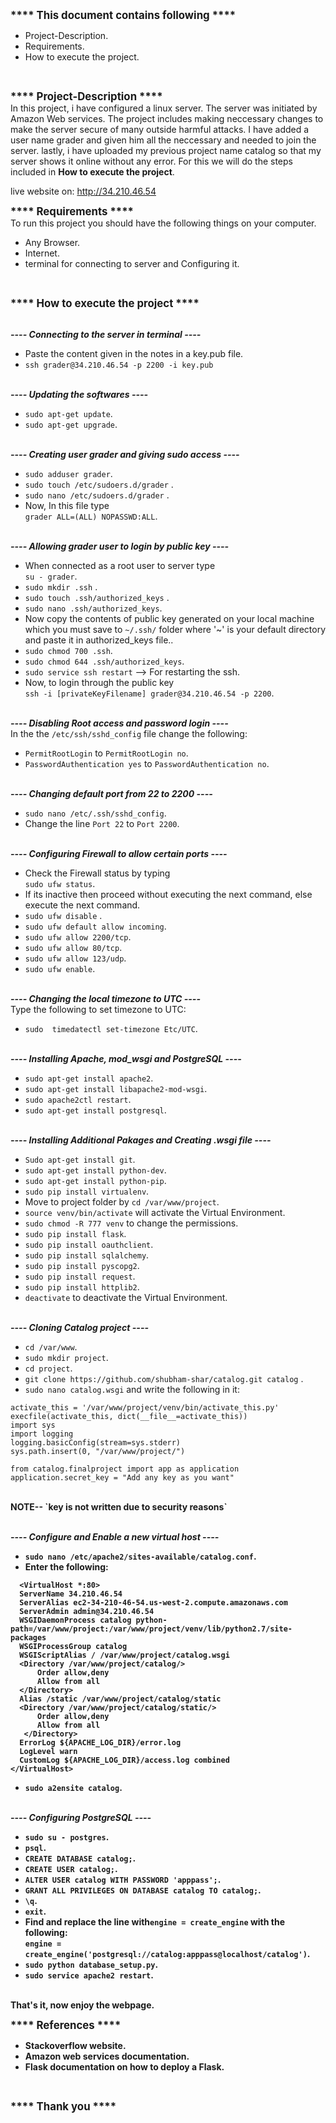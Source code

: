 <b><big>****  This document contains following  ****</big></b><br>

- Project-Description.
- Requirements.
- How to execute the project.
<br>

<b><big>****  Project-Description  ****</big></b><br>
In this project, i have configured a linux server. The server was initiated by Amazon Web services.
The project includes making neccessary changes to make the server secure of many outside harmful attacks.
I have added a user name grader and given him all the neccessary and needed to join the server.
lastly, i have uploaded my previous project name catalog so that my server shows it online without any
error. For this we will do the steps included in <b>How to execute the project</b>.

live website on:  http://34.210.46.54
<br>

<b><big>****  Requirements  ****</big></b><br>
To run this project you should have the following things on your computer.<br>

- Any Browser.
- Internet.
- terminal for connecting to server and Configuring it.
<br>

<b><big>****  How to execute the project  ****</big></b><br>

<br><b><i>----  Connecting to the server in terminal  ----</i></b><br>
- Paste the content given in the notes in a key.pub file.
- `ssh grader@34.210.46.54 -p 2200 -i key.pub`

<br><b><i>----  Updating the softwares  ----</i></b><br>

-  `sudo apt-get update`.
-  `sudo apt-get upgrade`.


<br><b><i>----  Creating user grader and giving sudo access ----</i></b><br>

-  `sudo adduser grader`.
-  `sudo touch /etc/sudoers.d/grader` .
-  `sudo nano /etc/sudoers.d/grader` .
- Now, In this file type <br> `grader ALL=(ALL) NOPASSWD:ALL`.


<br><b><i>----  Allowing grader user to login by public key  ----</i></b><br>

- When connected as a root user to server type <br>`su - grader`.
-  `sudo mkdir .ssh` .
-  `sudo touch .ssh/authorized_keys` .
- `sudo nano .ssh/authorized_keys`.
- Now copy the contents of public key generated on your local machine which you must save to `~/.ssh/` folder where '~' is your default directory and paste it in authorized_keys file..
- `sudo chmod 700 .ssh`.
- `sudo chmod 644 .ssh/authorized_keys`.
- `sudo service ssh restart` --> For restarting the ssh.
- Now, to login through the public key<br>
    `ssh -i [privateKeyFilename] grader@34.210.46.54 -p 2200`.


<br><b><i>---- Disabling Root access and password login  ----</i></b><br>
	In the the `/etc/ssh/sshd_config` file change the following:
- `PermitRootLogin` to `PermitRootLogin no`.
- `PasswordAuthentication yes` to `PasswordAuthentication no`.

<br><b><i>----  Changing default port from 22 to 2200  ----</i></b><br>

- `sudo nano /etc/.ssh/sshd_config`.
- Change the line `Port 22` to `Port 2200`.


<br><b><i>---- Configuring Firewall to allow certain ports  ----</i></b><br>

- Check the Firewall status by typing<br>`sudo ufw status`.
- If its inactive then proceed without executing the next command, else execute the next command.
- `sudo ufw disable` .
- `sudo ufw default allow incoming`.
- `sudo ufw allow 2200/tcp`.
- `sudo ufw allow 80/tcp`.
- `sudo ufw allow 123/udp`.
- `sudo ufw enable`.


<br><b><i>----  Changing the local timezone to UTC  ----</i></b><br>
Type the following to set timezone to UTC:
- `sudo  timedatectl set-timezone Etc/UTC`.

<br>
<b><i>----  Installing Apache, mod_wsgi and PostgreSQL  ----</i></b><br>

- `sudo apt-get install apache2`.
- `sudo apt-get install libapache2-mod-wsgi`.
- `sudo apache2ctl restart`.
- `sudo apt-get install postgresql`.

<br>
<b><i>----  Installing Additional Pakages and Creating .wsgi file  ----</i></b><br>

- `Sudo apt-get install git`.
- `sudo apt-get install python-dev`.
- `sudo apt-get install python-pip`.
- `sudo pip install virtualenv`.
- Move to project folder by `cd /var/www/project`.
- `source venv/bin/activate` will activate the Virtual Environment.
- `sudo chmod -R 777 venv` to change the permissions.
- `sudo pip install flask`.
- `sudo pip install oauthclient`.
- `sudo pip install sqlalchemy`.
- `sudo pip install pyscopg2`.
- `sudo pip install request`.
- `sudo pip install httplib2`.
- `deactivate` to deactivate the Virtual Environment.

<br>
<b><i>----  Cloning Catalog project  ----</i></b><br>

- `cd /var/www`.
- `sudo mkdir project`.
- `cd project`.
- `git clone https://github.com/shubham-shar/catalog.git catalog` .
- `sudo nano catalog.wsgi` and write the following in it: <br>
```
activate_this = '/var/www/project/venv/bin/activate_this.py'
execfile(activate_this, dict(__file__=activate_this))
import sys
import logging
logging.basicConfig(stream=sys.stderr)
sys.path.insert(0, "/var/www/project/")

from catalog.finalproject import app as application
application.secret_key = "Add any key as you want"
```
<br>
<b>NOTE-- <b> `key is not written due to security reasons`

<br><b><i>----  Configure and Enable a new virtual host  ----</i></b><br>

- `sudo nano /etc/apache2/sites-available/catalog.conf`.
- Enter the following:
```
  <VirtualHost *:80>
  ServerName 34.210.46.54
  ServerAlias ec2-34-210-46-54.us-west-2.compute.amazonaws.com
  ServerAdmin admin@34.210.46.54
  WSGIDaemonProcess catalog python-path=/var/www/project:/var/www/project/venv/lib/python2.7/site-packages
  WSGIProcessGroup catalog
  WSGIScriptAlias / /var/www/project/catalog.wsgi
  <Directory /var/www/project/catalog/>
      Order allow,deny
      Allow from all
  </Directory>
  Alias /static /var/www/project/catalog/static
  <Directory /var/www/project/catalog/static/>
      Order allow,deny
      Allow from all
   </Directory>
  ErrorLog ${APACHE_LOG_DIR}/error.log
  LogLevel warn
  CustomLog ${APACHE_LOG_DIR}/access.log combined
</VirtualHost>
```
- `sudo a2ensite catalog`.

<br>
<b><i>----  Configuring PostgreSQL  ----</i></b><br>

- `sudo su - postgres`.
- `psql`.
- `CREATE DATABASE catalog;`.
- `CREATE USER catalog;`.
- `ALTER USER catalog WITH PASSWORD 'apppass';`.
- `GRANT ALL PRIVILEGES ON DATABASE catalog TO catalog;`.
- `\q`.
- `exit`.
- Find and replace the line with`engine = create_engine` with the following: <br>
		`engine = create_engine('postgresql://catalog:apppass@localhost/catalog')`.
- `sudo python database_setup.py`.
- `sudo service apache2 restart`.

<br>
That's it, now enjoy the webpage.<br>

<b><big>****  References  ****</big></b>
- Stackoverflow website.
- Amazon web services documentation.
- Flask documentation on how to deploy a Flask.
<br>

<b><big>****  Thank you  ****</big></b><br>
